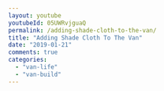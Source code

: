 ```yaml
---
layout: youtube
youtubeId: 05UWRvjguaQ
permalink: /adding-shade-cloth-to-the-van/
title: "Adding Shade Cloth To The Van"
date: "2019-01-21"
comments: true
categories: 
  - "van-life"
  - "van-build"
---
```


